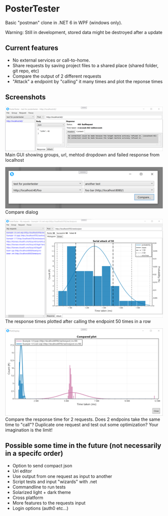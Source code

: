 # PosterTester

Basic "postman" clone in .NET 6 in WPF (windows only).

Warning: Still in development, stored data might be destroyed after a update

## Current features
* No external services or call-to-home. 
* Share requests by saving project files to a shared place (shared folder, git repo, etc)
* Compare the output of 2 different requests
* "Attack" a endpoint by "calling" it many times and plot the reponse times

## Screenshots

![Main GUI showing groups, url, mehtod dropdown and failed response from localhost since the backend isn't online, response headers are hidden](data/demo.png)
Main GUI showing groups, url, mehtod dropdown and failed response from localhost

![Compare dialog comparing 2 requests from 2 different groups](data/compare.png)
Compare dialog


![Histogram showing the response time of 50 attacks in the main GUI](data/attack-single.png)
The response times plotted after calling the endpoint 50 times in a row

![A histogram showing 2 distinct response times. A blueish that never goes about 2.5 seconds and a redish that never goes below 5 seconds. The actual endooints are blured.](data/attack-compare.png)
Compare the response time for 2 requests. Does 2 endpoins take the same time to "call"? Duplicate one request and test out some optimization? Your imagination is the limit!


## Possible some time in the future (not necessarily in a specifc order)
* Option to send compact json
* Uri editor
* Use output from one request as input to another
* Script tests and input "wizards" with .net
* Commandline to run tests
* Solarized light + dark theme
* Cross platform
* More features to the requests input
* Login options (auth0 etc...)
